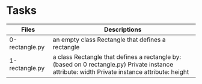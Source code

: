 # Tasks

| Files          | Descriptions                                      |
| -------------- | ------------------------------------------------- |
| 0-rectangle.py | an empty class Rectangle that defines a rectangle |
| 1-rectangle.py | a class Rectangle that defines a rectangle by: (based on 0 rectangle.py) Private instance attribute: width Private instance attribute: height |

